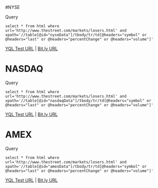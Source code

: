 #NYSE

Query
```
select * from html where url='http://www.thestreet.com/markets/losers.html' and xpath='//table[@id="nyseData"]/tbody/tr/td[@headers="symbol" or @headers="last" or @headers="percentChange" or @headers="volume"]'
```

[YQL Test URL](https://query.yahooapis.com/v1/public/yql?q=select%20*%20from%20html%20where%20url%3D'http%3A%2F%2Fwww.thestreet.com%2Fmarkets%2Flosers.html'%20and%20xpath%3D'%2F%2Ftable%5B%40id%3D%22nyseData%22%5D%2Ftbody%2Ftr%2Ftd%5B%40headers%3D%22symbol%22%20or%20%40headers%3D%22last%22%20or%20%40headers%3D%22percentChange%22%20or%20%40headers%3D%22volume%22%5D'&diagnostics=true) | [Bit.ly URL](http://bit.ly/ep-losers-nyse)

# NASDAQ

Query
```
select * from html where url='http://www.thestreet.com/markets/losers.html' and xpath='//table[@id="nasdaqData"]/tbody/tr/td[@headers="symbol" or @headers="last" or @headers="percentChange" or @headers="volume"]'
```

[YQL Test URL](https://query.yahooapis.com/v1/public/yql?q=select%20*%20from%20html%20where%20url%3D'http%3A%2F%2Fwww.thestreet.com%2Fmarkets%2Flosers.html'%20and%20xpath%3D'%2F%2Ftable%5B%40id%3D%22nasdaqData%22%5D%2Ftbody%2Ftr%2Ftd%5B%40headers%3D%22symbol%22%20or%20%40headers%3D%22last%22%20or%20%40headers%3D%22percentChange%22%20or%20%40headers%3D%22volume%22%5D'&diagnostics=true) | [Bit.ly URL](http://bit.ly/ep-losers-nasdaq)

# AMEX

Query
```
select * from html where url='http://www.thestreet.com/markets/losers.html' and xpath='//table[@id="amexData"]/tbody/tr/td[@headers="symbol" or @headers="last" or @headers="percentChange" or @headers="volume"]'
```

[YQL Test URL](https://query.yahooapis.com/v1/public/yql?q=select%20*%20from%20html%20where%20url%3D'http%3A%2F%2Fwww.thestreet.com%2Fmarkets%2Flosers.html'%20and%20xpath%3D'%2F%2Ftable%5B%40id%3D%22amexData%22%5D%2Ftbody%2Ftr%2Ftd%5B%40headers%3D%22symbol%22%20or%20%40headers%3D%22last%22%20or%20%40headers%3D%22percentChange%22%20or%20%40headers%3D%22volume%22%5D'&diagnostics=true) | [Bit.ly URL](http://bit.ly/ep-losers-amex)
